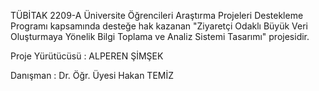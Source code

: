 TÜBİTAK 2209-A Üniversite Öğrencileri Araştırma Projeleri Destekleme Programı kapsamında desteğe hak kazanan "Ziyaretçi Odaklı Büyük Veri Oluşturmaya Yönelik Bilgi Toplama ve Analiz Sistemi Tasarımı" projesidir.


Proje Yürütücüsü : ALPEREN ŞİMŞEK


Danışman : Dr. Öğr. Üyesi Hakan TEMİZ
